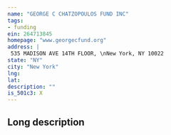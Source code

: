 ```yaml
---
name: "GEORGE C CHATZOPOULOS FUND INC"
tags:
- funding
ein: 264713845
homepage: "www.georgecfund.org"
address: |
 535 MADISON AVE 14TH FLOOR, \nNew York, NY 10022
state: "NY"
city: "New York"
lng: 
lat: 
description: ""
is_501c3: X
---
```


## Long description


